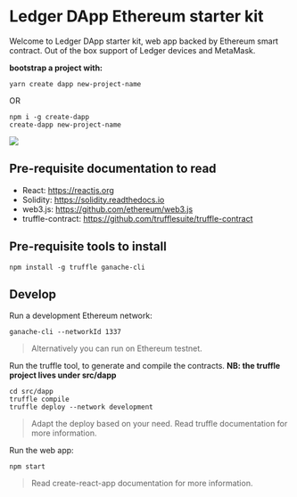 # Ledger DApp Ethereum starter kit

Welcome to Ledger DApp starter kit, web app backed by Ethereum smart contract. Out of the box support of Ledger devices and MetaMask.

**bootstrap a project with:**

```
yarn create dapp new-project-name
```

OR

```
npm i -g create-dapp
create-dapp new-project-name
```

![](https://user-images.githubusercontent.com/211411/35970466-b4985312-0cca-11e8-9baf-33e60ec9ac70.gif)

## Pre-requisite documentation to read

* React: https://reactjs.org
* Solidity: https://solidity.readthedocs.io
* web3.js: https://github.com/ethereum/web3.js
* truffle-contract: https://github.com/trufflesuite/truffle-contract

## Pre-requisite tools to install

```
npm install -g truffle ganache-cli
```

## Develop

Run a development Ethereum network:

```
ganache-cli --networkId 1337
```

> Alternatively you can run on Ethereum testnet.

Run the truffle tool, to generate and compile the contracts. **NB: the truffle project lives under src/dapp**

```
cd src/dapp
truffle compile
truffle deploy --network development
```

> Adapt the deploy based on your need. Read truffle documentation for more information.

Run the web app:

```
npm start
```

> Read create-react-app documentation for more information.
